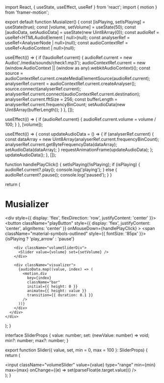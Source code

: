import React, { useState, useEffect, useRef } from 'react';
import { motion } from 'framer-motion';

export default function Musializer() {
  const [isPlaying, setIsPlaying] = useState(true);
  const [volume, setVolume] = useState(50);
  const [audioData, setAudioData] = useState<Uint8Array>(new Uint8Array(0));
  const audioRef = useRef<HTMLAudioElement | null>(null);
  const analyserRef = useRef<AnalyserNode | null>(null);
  const audioContextRef = useRef<AudioContext | null>(null);

  useEffect(() => {
    if (!audioRef.current) {
      audioRef.current = new Audio('./media/sounds/check1.mp3');
      audioContextRef.current = new (window.AudioContext || (window as any).webkitAudioContext)();
      const source = audioContextRef.current.createMediaElementSource(audioRef.current);
      analyserRef.current = audioContextRef.current.createAnalyser();
      source.connect(analyserRef.current);
      analyserRef.current.connect(audioContextRef.current.destination);
      analyserRef.current.fftSize = 256;
      const bufferLength = analyserRef.current.frequencyBinCount;
      setAudioData(new Uint8Array(bufferLength));
    }
  }, []);

  useEffect(() => {
    if (audioRef.current) {
      audioRef.current.volume = volume / 100;
    }
  }, [volume]);

  useEffect(() => {
    const updateAudioData = () => {
      if (analyserRef.current) {
        const dataArray = new Uint8Array(analyserRef.current.frequencyBinCount);
        analyserRef.current.getByteFrequencyData(dataArray);
        setAudioData(dataArray);
      }
      requestAnimationFrame(updateAudioData);
    };
    updateAudioData();
  }, []);

  function handlePlayClick() {
    setIsPlaying(!isPlaying);
    if (isPlaying) {
      audioRef.current?.play();
      console.log('playing');
    } else {
      audioRef.current?.pause();
      console.log('paused');
    }
  }

  return (
    <div className="bodyCenter">
      <h1>Musializer</h1>
      <div style={{ display: 'flex', flexDirection: 'row', justifyContent: 'center' }}>
        <button
          className="playButton"
          style={{ display: 'flex', justifyContent: 'center', alignItems: 'center' }}
          onMouseDown={handlePlayClick}
        >
          <span className="material-symbols-outlined" style={{ fontSize: '85px' }}>
            {isPlaying ? 'play_arrow' : 'pause'}
          </span>
        </button>

        <div className="volumeSliderDiv">
          <Slider value={volume} set={setVolume} />
        </div>

        <div className="visualizer">
          {audioData.map((value, index) => (
            <motion.div
              key={index}
              className="bar"
              initial={{ height: 0 }}
              animate={{ height: value }}
              transition={{ duration: 0.1 }}
            />
          ))}
        </div>
      </div>
    </div>
  );
}

interface SliderProps {
  value: number;
  set: (newValue: number) => void;
  min?: number;
  max?: number;
}

export function Slider({ value, set, min = 0, max = 100 }: SliderProps) {
  return (
    <div className="volumeSliderDiv">
      <input
        className="volumeSlider"
        value={value}
        type="range"
        min={min}
        max={max}
        onChange={(e) => set(parseFloat(e.target.value))}
      />
    </div>
  );
}